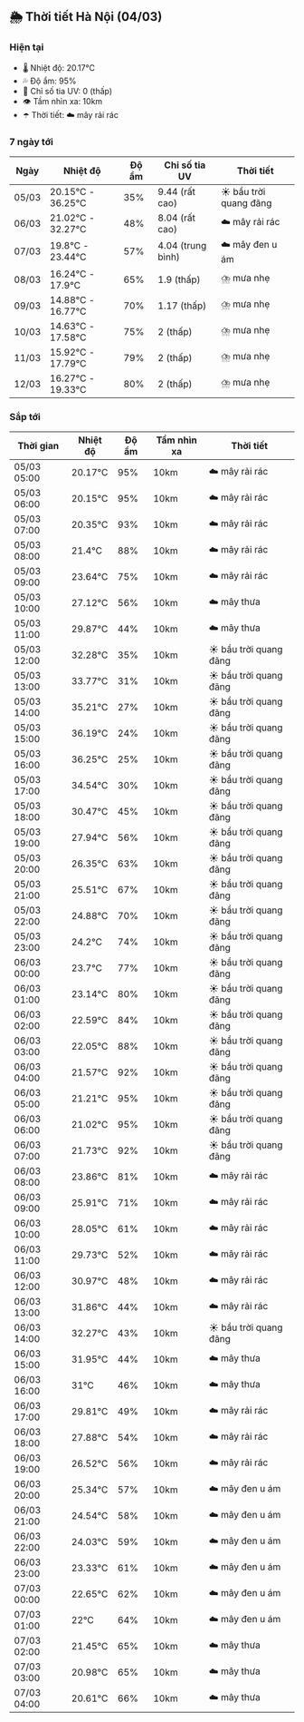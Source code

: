 ## 🌦️ Thời tiết Hà Nội (04/03)

### Hiện tại

- 🌡️ Nhiệt độ: 20.17℃
- 💦 Độ ẩm: 95%
- 🌟 Chỉ số tia UV: 0 (thấp)
- 👁️ Tầm nhìn xa: 10km
- ☂️ Thời tiết: ☁️ mây rải rác

### 7 ngày tới

| Ngày | Nhiệt độ | Độ ẩm | Chỉ số tia UV | Thời tiết |
| --- | --- | --- | --- | --- |
| 05/03 | 20.15℃ - 36.25℃ | 35% | 9.44 (rất cao) | ☀️ bầu trời quang đãng |
| 06/03 | 21.02℃ - 32.27℃ | 48% | 8.04 (rất cao) | ☁️ mây rải rác |
| 07/03 | 19.8℃ - 23.44℃ | 57% | 4.04 (trung bình) | ☁️ mây đen u ám |
| 08/03 | 16.24℃ - 17.9℃ | 65% | 1.9 (thấp) | ⛈️ mưa nhẹ |
| 09/03 | 14.88℃ - 16.77℃ | 70% | 1.17 (thấp) | ⛈️ mưa nhẹ |
| 10/03 | 14.63℃ - 17.58℃ | 75% | 2 (thấp) | ⛈️ mưa nhẹ |
| 11/03 | 15.92℃ - 17.79℃ | 79% | 2 (thấp) | ⛈️ mưa nhẹ |
| 12/03 | 16.27℃ - 19.33℃ | 80% | 2 (thấp) | ⛈️ mưa nhẹ |

### Sắp tới

| Thời gian | Nhiệt độ | Độ ẩm | Tầm nhìn xa | Thời tiết |
| --- | --- | --- | --- | --- |
| 05/03 05:00 | 20.17℃ | 95% | 10km | ☁️ mây rải rác |
| 05/03 06:00 | 20.15℃ | 95% | 10km | ☁️ mây rải rác |
| 05/03 07:00 | 20.35℃ | 93% | 10km | ☁️ mây rải rác |
| 05/03 08:00 | 21.4℃ | 88% | 10km | ☁️ mây rải rác |
| 05/03 09:00 | 23.64℃ | 75% | 10km | ☁️ mây rải rác |
| 05/03 10:00 | 27.12℃ | 56% | 10km | ☁️ mây thưa |
| 05/03 11:00 | 29.87℃ | 44% | 10km | ☁️ mây thưa |
| 05/03 12:00 | 32.28℃ | 35% | 10km | ☀️ bầu trời quang đãng |
| 05/03 13:00 | 33.77℃ | 31% | 10km | ☀️ bầu trời quang đãng |
| 05/03 14:00 | 35.21℃ | 27% | 10km | ☀️ bầu trời quang đãng |
| 05/03 15:00 | 36.19℃ | 24% | 10km | ☀️ bầu trời quang đãng |
| 05/03 16:00 | 36.25℃ | 25% | 10km | ☀️ bầu trời quang đãng |
| 05/03 17:00 | 34.54℃ | 30% | 10km | ☀️ bầu trời quang đãng |
| 05/03 18:00 | 30.47℃ | 45% | 10km | ☀️ bầu trời quang đãng |
| 05/03 19:00 | 27.94℃ | 56% | 10km | ☀️ bầu trời quang đãng |
| 05/03 20:00 | 26.35℃ | 63% | 10km | ☀️ bầu trời quang đãng |
| 05/03 21:00 | 25.51℃ | 67% | 10km | ☀️ bầu trời quang đãng |
| 05/03 22:00 | 24.88℃ | 70% | 10km | ☀️ bầu trời quang đãng |
| 05/03 23:00 | 24.2℃ | 74% | 10km | ☀️ bầu trời quang đãng |
| 06/03 00:00 | 23.7℃ | 77% | 10km | ☀️ bầu trời quang đãng |
| 06/03 01:00 | 23.14℃ | 80% | 10km | ☀️ bầu trời quang đãng |
| 06/03 02:00 | 22.59℃ | 84% | 10km | ☀️ bầu trời quang đãng |
| 06/03 03:00 | 22.05℃ | 88% | 10km | ☀️ bầu trời quang đãng |
| 06/03 04:00 | 21.57℃ | 92% | 10km | ☀️ bầu trời quang đãng |
| 06/03 05:00 | 21.21℃ | 95% | 10km | ☀️ bầu trời quang đãng |
| 06/03 06:00 | 21.02℃ | 95% | 10km | ☀️ bầu trời quang đãng |
| 06/03 07:00 | 21.73℃ | 92% | 10km | ☀️ bầu trời quang đãng |
| 06/03 08:00 | 23.86℃ | 81% | 10km | ☁️ mây rải rác |
| 06/03 09:00 | 25.91℃ | 71% | 10km | ☁️ mây rải rác |
| 06/03 10:00 | 28.05℃ | 61% | 10km | ☁️ mây rải rác |
| 06/03 11:00 | 29.73℃ | 52% | 10km | ☁️ mây rải rác |
| 06/03 12:00 | 30.97℃ | 48% | 10km | ☁️ mây rải rác |
| 06/03 13:00 | 31.86℃ | 44% | 10km | ☁️ mây rải rác |
| 06/03 14:00 | 32.27℃ | 43% | 10km | ☀️ bầu trời quang đãng |
| 06/03 15:00 | 31.95℃ | 44% | 10km | ☁️ mây thưa |
| 06/03 16:00 | 31℃ | 46% | 10km | ☁️ mây thưa |
| 06/03 17:00 | 29.81℃ | 49% | 10km | ☁️ mây rải rác |
| 06/03 18:00 | 27.88℃ | 54% | 10km | ☁️ mây rải rác |
| 06/03 19:00 | 26.52℃ | 56% | 10km | ☁️ mây rải rác |
| 06/03 20:00 | 25.34℃ | 57% | 10km | ☁️ mây đen u ám |
| 06/03 21:00 | 24.54℃ | 58% | 10km | ☁️ mây đen u ám |
| 06/03 22:00 | 24.03℃ | 59% | 10km | ☁️ mây đen u ám |
| 06/03 23:00 | 23.33℃ | 61% | 10km | ☁️ mây đen u ám |
| 07/03 00:00 | 22.65℃ | 62% | 10km | ☁️ mây đen u ám |
| 07/03 01:00 | 22℃ | 64% | 10km | ☁️ mây đen u ám |
| 07/03 02:00 | 21.45℃ | 65% | 10km | ☁️ mây thưa |
| 07/03 03:00 | 20.98℃ | 65% | 10km | ☁️ mây thưa |
| 07/03 04:00 | 20.61℃ | 66% | 10km | ☁️ mây thưa |
